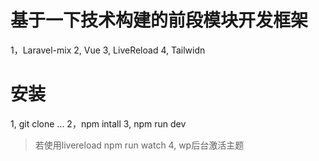 # 基于一下技术构建的前段模块开发框架

1，Laravel-mix
2, Vue
3, LiveReload
4, Tailwidn

# 安装
1, git clone ...
2，npm intall
3, npm run dev
> 若使用livereload
> npm run watch
4, wp后台激活主题